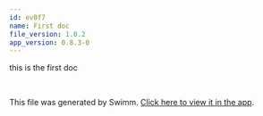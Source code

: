 ```yaml
---
id: ev0f7
name: First doc
file_version: 1.0.2
app_version: 0.8.3-0
---
```


this is the first doc

<br/>

This file was generated by Swimm. [Click here to view it in the app](http://localhost:5000/repos/Z2l0aHViJTNBJTNBb3QxJTNBJTNBZXJhbi1zd2ltbQ==/docs/ev0f7).